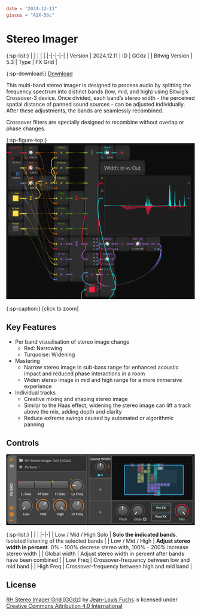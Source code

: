 ```toml
date = "2024-12-11"
giscus = "A1X-5bc"
```

# Stereo Imager

{:sp-list:}
| | | | |
|-|-|-|-|
| Version | 2024.12.11 | ID | GGdz |
| Bitwig Version | 5.3 | Type | FX Grid |

{:sp-download:}
[Download](https://raw.githubusercontent.com/rhizoome/bitbook/refs/heads/main/Library/Presets/FX%20Grid/RH%20Stereo%20Imager%20Grid%20%5BGGdz%5D.bwpreset) 


This multi-band stereo imager is designed to process audio by splitting the
frequency spectrum into distinct bands (low, mid, and high) using Bitwig’s
Crossover-3 device. Once divided, each band’s stereo width - the perceived
spatial distance of panned sound sources - can be adjusted individually. After
these adjustments, the bands are seamlessly recombined.

Crossover filters are specially designed to recombine without overlap or phase
changes.

<div class="sp-float-right">

{:sp-figure-top:}
![Stereo Imager](stereo_imager/stereo_imager.webp)

{:sp-caption:}
[click to zoom]

</div>

## Key Features

- Per band visualisation of stereo image change
  - Red: Narrowing
  - Turquoise: Widening
- Mastering
	- Narrow stereo image in sub-bass range for enhanced acoustic impact and
	  reduced phase interactions in a room
	-	Widen stereo image in mid and high range for a more immersive experience
- Individual tracks
	-	Creative mixing and shaping stereo image
	- Similar to the Haas effect, widening the stereo image can lift a track
	  above the mix, adding depth and clarity
	-	Reduce extreme swings caused by automated or algorithmic panning

## Controls

![Controls](stereo_imager/controls.webp)

{:sp-list:}
| | |
|-|-|
| Low / Mid / High Solo | **Solo the indicated bands**. Isolated listening of the selected bands |
| Low / Mid / High | **Adjust stereo width in percent**. 0% - 100% decrese stereo with, 100% - 200% increase stereo width |
| Global width | Adjust stereo width in percent after bands have been combined |
| Low Freq | Crossover-frequency between low and mid band |
| High Freq | Crossover-frequency between high and mid band |


## License

<p xmlns:cc="http://creativecommons.org/ns#" xmlns:dct="http://purl.org/dc/terms/"><a property="dct:title" rel="cc:attributionURL" href="https://bitbook.rhizoome.ch/effects/stereo_imager.html">RH Stereo Imager Grid [GGdz]</a> by <a rel="cc:attributionURL dct:creator" property="cc:attributionName" href="https://rhizoome.ch">Jean-Louis Fuchs</a> is licensed under <a href="https://creativecommons.org/licenses/by/4.0/?ref=chooser-v1" target="_blank" rel="license noopener noreferrer" style="display:inline-block;">Creative Commons Attribution 4.0 International<img style="height:22px!important;margin-left:3px;vertical-align:text-bottom;" src="https://mirrors.creativecommons.org/presskit/icons/cc.svg?ref=chooser-v1" alt=""><img style="height:22px!important;margin-left:3px;vertical-align:text-bottom;" src="https://mirrors.creativecommons.org/presskit/icons/by.svg?ref=chooser-v1" alt=""></a></p>

